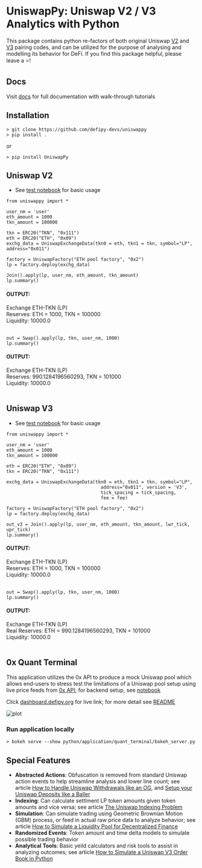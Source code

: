 # UniswapPy: Uniswap V2 / V3 Analytics with Python
This package contains python re-factors of both original Uniswap [V2](https://github.com/Uniswap/v2-core/blob/master/contracts/UniswapV2Pair.sol) and [V3](https://github.com/Uniswap/v3-core/blob/main/contracts/UniswapV3Pool.sol)
pairing codes, and can be utilized for the purpose of analysing and modelling its behavior for DeFi. If you find this package helpful, please leave a ⭐!

## Docs
Visit [docs](https://defipy.org) for full documentation with walk-through 
tutorials

## Installation 
```
> git clone https://github.com/defipy-devs/uniswappy
> pip install .
```
or
```
> pip install UniswapPy
```

## Uniswap V2

* See [test notebook](https://github.com/defipy-devs/uniswappy/blob/main/notebooks/tutorials/basic.ipynb) 
for basic usage

```
from uniswappy import *

user_nm = 'user'
eth_amount = 1000
tkn_amount = 100000

tkn = ERC20("TKN", "0x111")
eth = ERC20("ETH", "0x09")
exchg_data = UniswapExchangeData(tkn0 = eth, tkn1 = tkn, symbol="LP", address="0x011")

factory = UniswapFactory("ETH pool factory", "0x2")
lp = factory.deploy(exchg_data)

Join().apply(lp, user_nm, eth_amount, tkn_amount)
lp.summary()
```

#### OUTPUT:
Exchange ETH-TKN (LP) <br/>
Reserves: ETH = 1000, TKN = 100000 <br/>
Liquidity: 10000.0 <br/><br/> 

```
out = Swap().apply(lp, tkn, user_nm, 1000)
lp.summary()
```

#### OUTPUT:
Exchange ETH-TKN (LP) <br/>
Reserves: 990.1284196560293, TKN = 101000 <br/>
Liquidity: 10000.0 <br/><br/> 


## Uniswap V3

* See [test notebook](https://github.com/defipy-devs/uniswappy/blob/main/notebooks/tutorials/uniswap_v3.ipynb) 
for basic usage

```
from uniswappy import *

user_nm = 'user'
eth_amount = 1000
tkn_amount = 100000

eth = ERC20("ETH", "0x09")
tkn = ERC20("TKN", "0x111")

exchg_data = UniswapExchangeData(tkn0 = eth, tkn1 = tkn, symbol="LP", 
                                   address="0x011", version = 'V3', 
                                   tick_spacing = tick_spacing, 
                                   fee = fee)

factory = UniswapFactory("ETH pool factory", "0x2")
lp = factory.deploy(exchg_data)

out_v3 = Join().apply(lp, user_nm, eth_amount, tkn_amount, lwr_tick, upr_tick)
lp.summary()
```

#### OUTPUT:
Exchange ETH-TKN (LP) <br/>
Reserves: ETH = 1000, TKN = 100000 <br/>
Liquidity: 10000.0 <br/><br/> 

```
out = Swap().apply(lp, tkn, user_nm, 1000)
lp.summary()
```

#### OUTPUT:
Exchange ETH-TKN (LP) <br/>
Real Reserves: ETH = 990.1284196560293, TKN = 101000 <br/>
Liquidity: 10000.0 <br/><br/> 


## 0x Quant Terminal

This application utilizes the 0x API to produce a mock Uniswap pool which allows end-users to stress test
the limitations of a Uniswap pool setup using live price feeds from [0x API](https://0x.org); for backend setup, see 
[notebook](https://github.com/defipy-devs/uniswappy/blob/main/notebooks/tutorials/quant_terminal.ipynb) 

Click [dashboard.defipy.org](https://dashboard.defipy.org/) for live link; for more detail see 
[README](https://github.com/defipy-devs/uniswappy/tree/main/python/application/quant_terminal#readme) 

![plot](./doc/quant_terminal/screenshot.png)

### Run application locally  

```
> bokeh serve --show python/application/quant_terminal/bokeh_server.py
```

## Special Features
 * **Abstracted Actions**: Obfuscation is removed from standard Uniswap 
action events to help streamline analysis and lower line count; see 
article [How to Handle Uniswap Withdrawals like an 
OG](https://medium.com/coinmonks/handle-uniswap-withdrawals-like-an-og-389fe74be18c), 
and [Setup your Uniswap Deposits like a 
Baller](https://medium.com/coinmonks/setup-your-uniswap-deposits-like-a-baller-b99340ea302f)
 * **Indexing**: Can calculate settlment LP token amounts given token 
amounts and vice versa; see article [The Uniswap Indexing 
Problem](https://medium.com/datadriveninvestor/the-uniswap-indexing-problem-8078b8b110fc)
 * **Simulation**: Can simulate trading using Geometric Brownian Motion 
(GBM) process, or feed in actual raw price data to analyze behavior; see 
article [How to Simulate a Liquidity Pool for Decentralized 
Finance](https://medium.com/@icmoore/simulating-a-liquidity-pool-for-decentralized-finance-6f357ec8564b)
 * **Randomized Events**: Token amount and time delta models to simulate 
possible trading behavior
 * **Analytical Tools**: Basic yeild calculators and risk tools to assist 
in analyzing outcomes; see 
article [How to Simulate a Uniswap V3 Order Book in Python](https://medium.com/datadriveninvestor/how-to-simulate-a-uniswap-v3-order-book-in-python-149480d12305)
 
 

